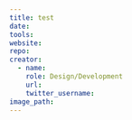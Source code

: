 ```yaml
---
title: test
date:
tools:
website:
repo:
creator:
  - name:
    role: Design/Development
    url:
    twitter_username:
image_path:
---
```

